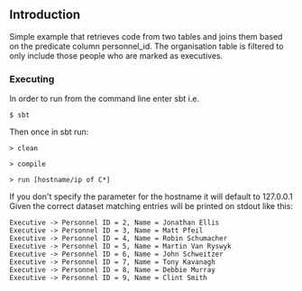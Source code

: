 

## Introduction

Simple example that retrieves code from two tables and joins them based on the predicate column personnel_id.
The organisation table is filtered to only include those people who are marked as executives.

### Executing
In order to run from the command line enter sbt i.e.

	$ sbt
   
   
Then once in sbt run:

	> clean
   
   	> compile
   
   	> run [hostname/ip of C*]
   
If you don't specify the parameter for the hostname it will default to 127.0.0.1
Given the correct dataset matching entries will be printed on stdout like this:

	Executive -> Personnel ID = 2, Name = Jonathan Ellis
	Executive -> Personnel ID = 3, Name = Matt Pfeil
	Executive -> Personnel ID = 4, Name = Robin Schumacher
	Executive -> Personnel ID = 5, Name = Martin Van Ryswyk
	Executive -> Personnel ID = 6, Name = John Schweitzer
	Executive -> Personnel ID = 7, Name = Tony Kavanagh
	Executive -> Personnel ID = 8, Name = Debbie Murray
	Executive -> Personnel ID = 9, Name = Clint Smith

